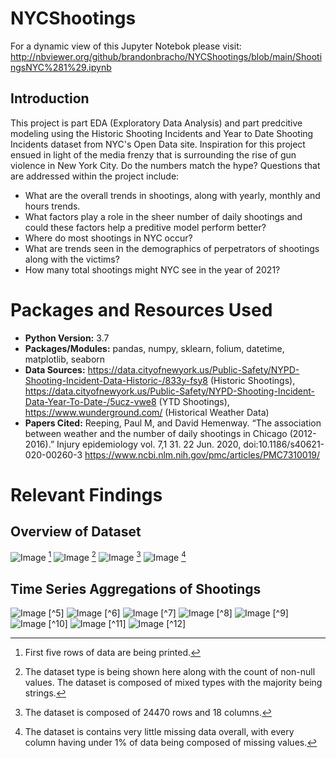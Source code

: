 # NYCShootings
For a dynamic view of this Jupyter Notebok please visit: http://nbviewer.org/github/brandonbracho/NYCShootings/blob/main/ShootingsNYC%281%29.ipynb
## Introduction 
This project is part EDA (Exploratory Data Analysis) and part predcitive modeling using the Historic Shooting Incidents and Year to Date Shooting Incidents dataset from NYC's Open Data site. Inspiration for this project ensued in light of the media frenzy that is surrounding the rise of gun violence in New York City. Do the numbers match the hype? Questions that are addressed within the project include:
- What are the overall trends in shootings, along with yearly, monthly and hours trends.
- What factors play a role in the sheer number of daily shootings and could these factors help a preditive model perform better?
- Where do most shootings in NYC occur?
- What are trends seen in the demographics of perpetrators of shootings along with the victims?
- How many total shootings might NYC see in the year of 2021?
# Packages and Resources Used
- **Python Version:** 3.7
- **Packages/Modules:** pandas, numpy, sklearn, folium, datetime, matplotlib, seaborn
- **Data Sources:** https://data.cityofnewyork.us/Public-Safety/NYPD-Shooting-Incident-Data-Historic-/833y-fsy8 (Historic Shootings), https://data.cityofnewyork.us/Public-Safety/NYPD-Shooting-Incident-Data-Year-To-Date-/5ucz-vwe8 (YTD Shootings), https://www.wunderground.com/ (Historical Weather Data)
- **Papers Cited:** Reeping, Paul M, and David Hemenway. “The association between weather and the number of daily shootings in Chicago (2012-2016).” Injury epidemiology vol. 7,1 31. 22 Jun. 2020, doi:10.1186/s40621-020-00260-3 https://www.ncbi.nlm.nih.gov/pmc/articles/PMC7310019/
# Relevant Findings
## Overview of Dataset
![Image](/images/dataset.png)
[^1]
![Image](/images/dataset%20type.png) 
[^2]
![Image](/images/dataset%20shape.png)
[^3]
![Image](/images/missing%20data.png)
[^4]

[^1]: First five rows of data are being printed. 
[^2]: The dataset type is being shown here along with the count of non-null values. The dataset is composed of mixed types with the majority being strings. 
[^3]: The dataset is composed of 24470 rows and 18 columns. 
[^4]: The dataset is contains very little missing data overall, with every column having under 1% of data being composed of missing values. 

## Time Series Aggregations of Shootings 
![Image](dayswoshootings.png)
[^5]
![Image](/images/dataset%20boxplot.png)
[^6]
![Image](/images/dataset%20kde.png)
[^7]
![Image](/images/feature%20creation.png)
[^8]
![Image](/images/shootingsbydayofweek.png)
[^9]
![Image](/images/shootingsbyhour.png)
[^10]
![Image](/images/shootingsbyyear.png)
[^11]
![Image](/images/shootingsbymonth.png)
[^12]













